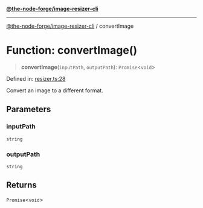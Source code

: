 [**@the-node-forge/image-resizer-cli**](../README.md)

---

[@the-node-forge/image-resizer-cli](../globals.md) / convertImage

# Function: convertImage()

> **convertImage**(`inputPath`, `outputPath`): `Promise`\<`void`\>

Defined in:
[resizer.ts:28](https://github.com/The-Node-Forge/image-resizer-cli/blob/ac1137c1cc2297506a4fb919c37bb6c278f4c1be/src/resizer.ts#L28)

Convert an image to a different format.

## Parameters

### inputPath

`string`

### outputPath

`string`

## Returns

`Promise`\<`void`\>
